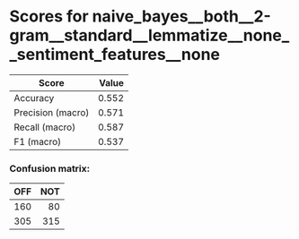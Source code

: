 # Scores for naive_bayes__both__2-gram__standard__lemmatize__none__sentiment_features__none
|      Score      |Value|
|-----------------|----:|
|Accuracy         |0.552|
|Precision (macro)|0.571|
|Recall (macro)   |0.587|
|F1 (macro)       |0.537|

### Confusion matrix:
|OFF|NOT|
|--:|--:|
|160| 80|
|305|315|

